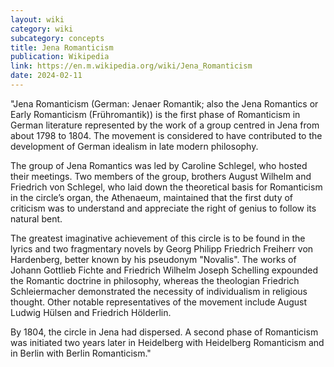 ```yaml
---
layout: wiki
category: wiki
subcategory: concepts
title: Jena Romanticism
publication: Wikipedia
link: https://en.m.wikipedia.org/wiki/Jena_Romanticism
date: 2024-02-11
---
```


"Jena Romanticism (German: Jenaer Romantik; also the Jena Romantics or Early Romanticism (Frühromantik)) is the first phase of Romanticism in German literature represented by the work of a group centred in Jena from about 1798 to 1804. The movement is considered to have contributed to the development of German idealism in late modern philosophy.

The group of Jena Romantics was led by Caroline Schlegel, who hosted their meetings. Two members of the group, brothers August Wilhelm and Friedrich von Schlegel, who laid down the theoretical basis for Romanticism in the circle’s organ, the Athenaeum, maintained that the first duty of criticism was to understand and appreciate the right of genius to follow its natural bent.

The greatest imaginative achievement of this circle is to be found in the lyrics and two fragmentary novels by Georg Philipp Friedrich Freiherr von Hardenberg, better known by his pseudonym "Novalis".  The works of Johann Gottlieb Fichte and Friedrich Wilhelm Joseph Schelling expounded the Romantic doctrine in philosophy, whereas the theologian Friedrich Schleiermacher demonstrated the necessity of individualism in religious thought. Other notable representatives of the movement include August Ludwig Hülsen and Friedrich Hölderlin.

By 1804, the circle in Jena had dispersed. A second phase of Romanticism was initiated two years later in Heidelberg with Heidelberg Romanticism and in Berlin with Berlin Romanticism."
